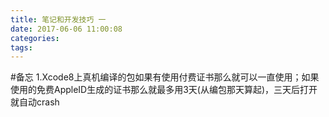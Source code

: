 ```yaml
---
title: 笔记和开发技巧 一
date: 2017-06-06 11:00:08
categories:
tags:
---
```

#备忘
1.Xcode8上真机编译的包如果有使用付费证书那么就可以一直使用；如果使用的免费AppleID生成的证书那么就最多用3天(从编包那天算起)，三天后打开就自动crash
